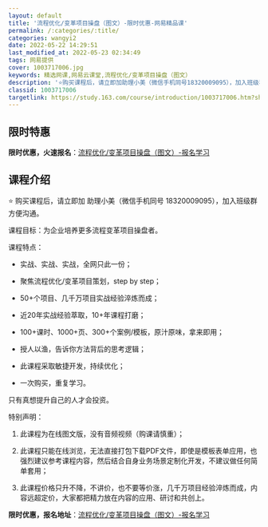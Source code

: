 ```yaml
---
layout: default
title: '流程优化/变革项目操盘（图文）-限时优惠-网易精品课'
permalink: /:categories/:title/
categories: wangyi2
date: 2022-05-22 14:29:51
last_modified_at: 2022-05-23 02:34:49
tags: 网易提供
cover: 1003717006.jpg
keywords: 精选网课,网易云课堂,流程优化/变革项目操盘（图文）
description: '⭐️购买课程后，请立即加助理小美（微信手机同号18320009095），加入班级群方便沟通。课程目标：为企业培养更多流程'
classid: 1003717006
targetlink: https://study.163.com/course/introduction/1003717006.htm?share=1&shareId=1025206652&utm_campaign=share&utm_medium=iphoneShare&utm_source=&utm_u=1025206652
---
```


## 限时特惠

**限时优惠，火速报名**：[流程优化/变革项目操盘（图文）-报名学习](https://study.163.com/course/introduction/1003717006.htm?share=1&shareId=1025206652&utm_campaign=share&utm_medium=iphoneShare&utm_source=&utm_u=1025206652)

## 课程介绍

⭐️ 购买课程后，请立即加 助理小美（微信手机同号 18320009095），加入班级群方便沟通。



课程目标：为企业培养更多流程变革项目操盘者。



课程特点：

- 实战、实战、实战，全网只此一份；

- 聚焦流程优化/变革项目策划，step by step；

- 50+个项目、几千万项目实战经验淬炼而成；

- 近20年实战经验萃取，10+年课程打磨；

- 100+课时、1000+页、300+个案例/模板，原汁原味，拿来即用；

- 授人以渔，告诉你方法背后的思考逻辑；

- 此课程采取敏捷开发，持续优化；

- 一次购买，重复学习。



只有真想提升自己的人才会投资。



特别声明：

1. 此课程为在线图文版，没有音频视频（购课请慎重）；

2. 此课程只能在线浏览，无法直接打包下载PDF文件，即使是模板表单应用，也强烈建议参考课程内容，然后结合自身业务场景定制化开发，不建议做任何简单套用；

3. 此课程价格只升不降，不讲价，也不要等价涨，几千万项目经验淬炼而成，内容远超定价，大家都把精力放在内容的应用、研讨和共创上。

**限时优惠，报名地址**：[流程优化/变革项目操盘（图文）-报名学习](https://study.163.com/course/introduction/1003717006.htm?share=1&shareId=1025206652&utm_campaign=share&utm_medium=iphoneShare&utm_source=&utm_u=1025206652)

